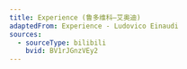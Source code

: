 ```yaml
---
title: Experience (鲁多维科–艾奥迪)
adaptedFrom: Experience - Ludovico Einaudi
sources:
  - sourceType: bilibili
    bvid: BV1rJGnzVEy2
---
```

